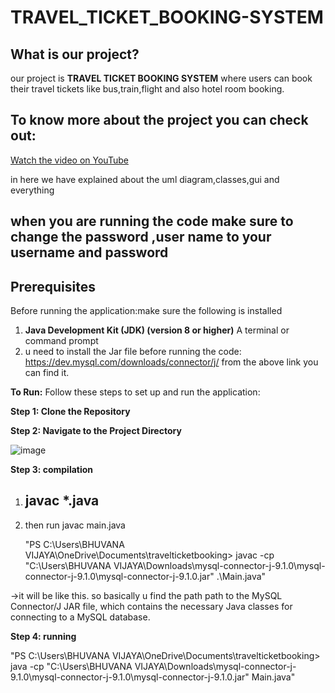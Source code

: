# TRAVEL_TICKET_BOOKING-SYSTEM

## What is our project?
our project is **TRAVEL TICKET BOOKING SYSTEM** where users can book their travel tickets like bus,train,flight and also hotel room booking.

## To know more about the project you can check out:


[Watch the video on YouTube](https://www.youtube.com/playlist?list=PLBx4Dz7QolRobWrW_xUTfoULAQwY355fb)

in here we have explained about the uml diagram,classes,gui and everything

## when you are running the code make sure to change the password ,user name to your username and password

## Prerequisites
Before running the application:make sure the following is installed
1. **Java Development Kit (JDK) (version 8 or higher)**
A terminal or command prompt
2. u need to install the Jar file before running the code:
   https://dev.mysql.com/downloads/connector/j/
   from the above link you can find it.

**To Run:**
Follow these steps to set up and run the application:

**Step 1: Clone the Repository**

**Step 2: Navigate to the Project Directory**

![image](https://github.com/user-attachments/assets/fd434893-af52-4e0b-9274-ccf0965b6480)


**Step 3: compilation**

1. ## javac *.java

2. then run javac main.java
   
   "PS C:\Users\BHUVANA VIJAYA\OneDrive\Documents\travelticketbooking> javac -cp "C:\Users\BHUVANA VIJAYA\Downloads\mysql-connector-j-9.1.0\mysql-connector-j-9.1.0\mysql-connector-j-9.1.0.jar" .\Main.java"

->it will be like this. so basically u find the path path to the MySQL Connector/J JAR file, which contains the necessary Java classes for connecting to a MySQL database.

**Step 4: running** 

"PS C:\Users\BHUVANA VIJAYA\OneDrive\Documents\travelticketbooking> java -cp "C:\Users\BHUVANA VIJAYA\Downloads\mysql-connector-j-9.1.0\mysql-connector-j-9.1.0\mysql-connector-j-9.1.0.jar" Main.java"







